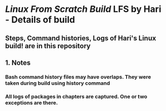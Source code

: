 # *Linux From Scratch Build* LFS by Hari - Details of build

## Steps, Command histories, Logs of Hari's Linux build! are in this repository

## 1. Notes

### Bash command history files may have overlaps. They were taken during build using history command
### All logs of packages in chapters are captured. One or two exceptions are there.
